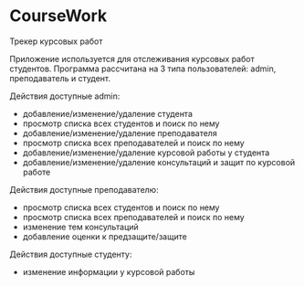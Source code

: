 # CourseWork
Трекер курсовых работ

Приложение используется для отслеживания курсовых работ студентов. Программа рассчитана на 3 типа пользователей: admin, преподаватель и студент.

Действия доступные admin:
* добавление/изменение/удаление студента
* просмотр списка всех студентов и поиск по нему
* добавление/изменение/удаление преподавателя
* просмотр списка всех преподавателей и поиск по нему
* добавление/изменение/удаление курсовой работы у студента
* добавление/изменение/удаление консультаций и защит по курсовой работе

Действия доступные преподавателю:
* просмотр списка всех студентов и поиск по нему
* просмотр списка всех преподавателей и поиск по нему
* изменение тем консультаций
* добавление оценки к предзащите/защите

Действия доступные студенту:
* изменение информации у курсовой работы
